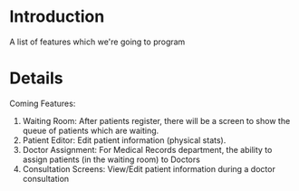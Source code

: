 # Introduction #

A list of features which we're going to program


# Details #

Coming Features:

  1. Waiting Room: After patients register, there will be a screen to show the queue of patients which are waiting.
  1. Patient Editor: Edit patient information (physical stats).
  1. Doctor Assignment:  For Medical Records department, the ability to assign patients (in the waiting room) to Doctors
  1. Consultation Screens: View/Edit patient information during a doctor consultation